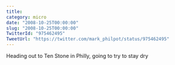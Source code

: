 ```yaml
---
title: 
category: micro
date: "2008-10-25T00:00:00"
slug: "2008-10-25T00:00:00"
TwitterId: "975462495"
TweetUrl: "https://twitter.com/mark_philpot/status/975462495"
---
```


Heading out to Ten Stone in Philly, going to try to stay dry
